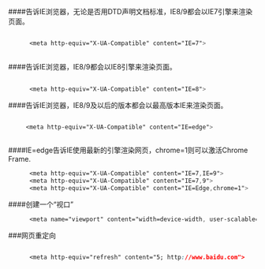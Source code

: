
      
####告诉IE浏览器，无论是否用DTD声明文档标准，IE8/9都会以IE7引擎来渲染页面。 

```css

      <meta http-equiv="X-UA-Compatible" content="IE=7"> 
      
```


####告诉IE浏览器，IE8/9都会以IE8引擎来渲染页面。 

```css
 
      <meta http-equiv="X-UA-Compatible" content="IE=8">
```


####告诉IE浏览器，IE8/9及以后的版本都会以最高版本IE来渲染页面。 


 ```css

      <meta http-equiv="X-UA-Compatible" content="IE=edge"> 
     
```
 

####IE=edge告诉IE使用最新的引擎渲染网页，chrome=1则可以激活Chrome Frame.



```css
      <meta http-equiv="X-UA-Compatible" content="IE=7,IE=9"> 
      <meta http-equiv="X-UA-Compatible" content="IE=7,9"> 
      <meta http-equiv="X-UA-Compatible" content="IE=Edge,chrome=1"> 
```



####创建一个“视口”

```css
      <meta name="viewport" content="width=device-width, user-scalable=no, initial-scale=1.0, maximum-scale=1.0, minimum-scale=1.0">

```

###网页重定向

```css

      <meta http-equiv="refresh" content="5; http://www.baidu.com">
      
```


